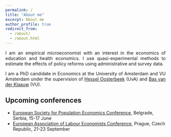 ```yaml
---
permalink: /
title: "About me"
excerpt: About me
author_profile: true
redirect_from: 
  - /about/
  - /about.html
---
```


<p align="justify">  
I am an empirical microeconomist with an interest in the economics of education and health economics. I use quasi-experimental methods to estimate the effects of policy reforms using administrative and survey data.   
</p>
<p align="justify">
I am a PhD candidate in Economics at the University of Amsterdam and VU Amsterdam under the supervision of <a href="https://oosterbeek.economists.nl">Hessel Oosterbeek</a> (UvA) and <a href="https://personal.vu.nl/b.vander.klaauw/">Bas van der Klaauw</a> (VU).
</p>

## Upcoming conferences

- [European Society for Population Economics Conference](https://www.espe.org), Belgrade, Serbia, 15-17 June
- [European Association of Labour Economists Conference](https://eale2023prague.eu), Prague, Czech Republic, 21-23 September
